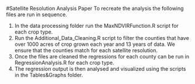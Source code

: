 #Satellite Resolution Analysis Paper
To recreate the analysis the following files are run in sequence.
1. In the data processing folder run the MaxNDVIRFunction.R script for each crop type. 
2. Run the Additional_Data_Cleaning.R script to filter the counties that have over 1000 acres of crop grown each year and 13 years of data. We ensure that the counties match for each satellite resolution. 
3. Once the files are cleaned the regressions for each county can be run in RegressionAnalysis.R for each crop type. 
4. The regression output is then analysed and visualized using the scripts in the Tables&Graphs folder. 
